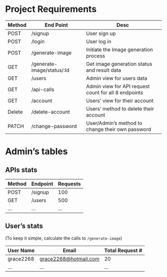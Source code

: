 # Project Requirements

| Method | End Point | Desc |
| --- | --- | --- |
| POST | /signup | User sign up |
| POST | /login | User log in |
| POST | /generate-image | Initiate the Image generation process |
| GET | /generate-image/status/:Id | Get image generation status and result data |
| GET | /users | Admin view for users data |
| GET | /api-calls | Admin view for API request count for all 8 endpoints |
| GET | /account | Users’ view for their account |
| Delete | /delete-account | Users’ method to delete their account |
| PATCH | /change-password | User/Admin’s method to change their own password |

# Admin’s tables

## APIs stats

| Method | Endpoint | Requests |
| --- | --- | --- |
| POST | /signup | 100 |
| GET | /users | 500 |
| … | … | … |

## User’s stats

(To keep it simple, calculate the calls to `/generate-image`)

| User Name | Email | Total Request # |
| --- | --- | --- |
| grace2268 | grace2268@hotmail.com | 20 |
| … | … | … |
